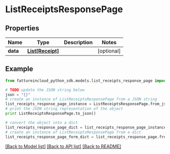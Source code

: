 # ListReceiptsResponsePage


## Properties

Name | Type | Description | Notes
------------ | ------------- | ------------- | -------------
**data** | [**List[Receipt]**](Receipt.md) |  | [optional] 

## Example

```python
from fattureincloud_python_sdk.models.list_receipts_response_page import ListReceiptsResponsePage

# TODO update the JSON string below
json = "{}"
# create an instance of ListReceiptsResponsePage from a JSON string
list_receipts_response_page_instance = ListReceiptsResponsePage.from_json(json)
# print the JSON string representation of the object
print ListReceiptsResponsePage.to_json()

# convert the object into a dict
list_receipts_response_page_dict = list_receipts_response_page_instance.to_dict()
# create an instance of ListReceiptsResponsePage from a dict
list_receipts_response_page_form_dict = list_receipts_response_page.from_dict(list_receipts_response_page_dict)
```
[[Back to Model list]](../README.md#documentation-for-models) [[Back to API list]](../README.md#documentation-for-api-endpoints) [[Back to README]](../README.md)


